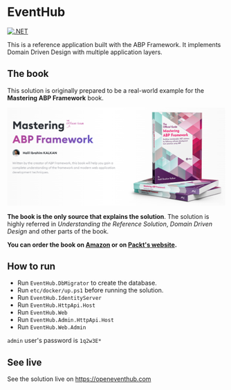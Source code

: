 # EventHub

[![.NET](https://github.com/volosoft/eventhub/actions/workflows/dotnet.yml/badge.svg)](https://github.com/volosoft/eventhub/actions/workflows/dotnet.yml)

This is a reference application built with the ABP Framework. It implements Domain Driven Design with multiple application layers.

## The book

This solution is originally prepared to be a real-world example for the **Mastering ABP Framework** book.

![abp-book](etc/images/abp-book.png)

**The book is the only source that explains the solution**. The solution is highly referred in *Understanding the Reference Solution*, *Domain Driven Design* and other parts of the book.

**You can order the book on [Amazon](https://www.amazon.com/gp/product/B097Z2DM8Q) or on [Packt's website](https://www.packtpub.com/product/mastering-abp-framework/9781801079242).**

## How to run

* Run `EventHub.DbMigrator` to create the database.
* Run `etc/docker/up.ps1` before running the solution.
* Run `EventHub.IdentityServer`
* Run `EventHub.HttpApi.Host`
* Run `EventHub.Web`
* Run `EventHub.Admin.HttpApi.Host`
* Run `EventHub.Web.Admin`

`admin` user's password is `1q2w3E*`

## See live

See the solution live on https://openeventhub.com
